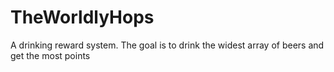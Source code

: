 # TheWorldlyHops
A drinking reward system. The goal is to drink the widest array of beers and get the most points

